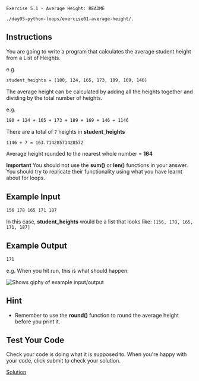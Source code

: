 `Exercise 5.1 - Average Height: README`

`./day05-python-loops/exercise01-average-height/.`

## Instructions

You are going to write a program that calculates the average student height from a List of Heights.

e.g. 

``` bash
student_heights = [180, 124, 165, 173, 189, 169, 146]
```

The average height can be calculated by adding all the heights together and dividing by the total number of heights.

e.g.

``` bash
180 + 124 + 165 + 173 + 189 + 169 + 146 = 1146
```

There are a total of `7` heights in **student_heights**

``` bash
1146 ÷ 7 = 163.71428571428572
```

Average height rounded to the nearest whole number = **164**

**Important** You should not use the **sum()** or **len()** functions in your answer. You should try to replicate their functionality using what you have learnt about for loops.


## Example Input

``` bash
156 178 165 171 187
```

In this case, **student_heights** would be a list that looks like: `[156, 178, 165, 171, 187]`

## Example Output

``` bash
171
```
e.g. When you hit run, this is what should happen:

<picture>
<img alt="Shows giphy of example input/output" src="https://cdn.fs.teachablecdn.com/Nzb8hUVsQJ6STAGnvDCP">
</picture>

## Hint

- Remember to use the **round()** function to round the average height before you print it.

## Test Your Code

Check your code is doing what it is supposed to. When you're happy with your code, click submit to check your solution.

[Solution](https://repl.it/@appbrewery/day-5-1-solution)